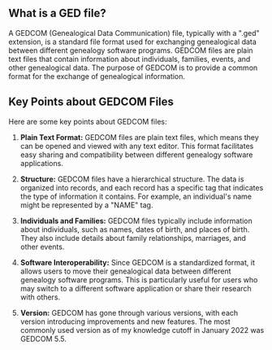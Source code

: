 ## What is a GED file?

A GEDCOM (Genealogical Data Communication) file, typically with a ".ged" extension, is a standard file format used for exchanging genealogical data between different genealogy software programs. GEDCOM files are plain text files that contain information about individuals, families, events, and other genealogical data. The purpose of GEDCOM is to provide a common format for the exchange of genealogical information.

## Key Points about GEDCOM Files

Here are some key points about GEDCOM files:

1.  **Plain Text Format:** GEDCOM files are plain text files, which means they can be opened and viewed with any text editor. This format facilitates easy sharing and compatibility between different genealogy software applications.
    
2.  **Structure:** GEDCOM files have a hierarchical structure. The data is organized into records, and each record has a specific tag that indicates the type of information it contains. For example, an individual's name might be represented by a "NAME" tag.
    
3.  **Individuals and Families:** GEDCOM files typically include information about individuals, such as names, dates of birth, and places of birth. They also include details about family relationships, marriages, and other events.
    
4.  **Software Interoperability:** Since GEDCOM is a standardized format, it allows users to move their genealogical data between different genealogy software programs. This is particularly useful for users who may switch to a different software application or share their research with others.
    
5.  **Version:** GEDCOM has gone through various versions, with each version introducing improvements and new features. The most commonly used version as of my knowledge cutoff in January 2022 was GEDCOM 5.5.

